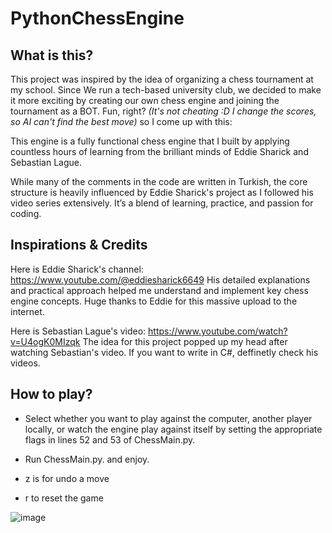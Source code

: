 # PythonChessEngine

## What is this?

This project was inspired by the idea of organizing a chess tournament at my school.  Since We run a tech-based university club, we decided to make it more exciting by creating our own chess engine and joining the tournament as a BOT. Fun, right? *(It's not cheating :D I change the scores, so AI can't find the best move)* so I come up with this: 

This engine is a fully functional chess engine that I built by applying countless hours of learning from the brilliant minds of Eddie Sharick and Sebastian Lague.

While many of the comments in the code are written in Turkish, the core structure is heavily influenced by Eddie Sharick's project as I followed his video series extensively. It’s a blend of learning, practice, and passion for coding.

## Inspirations & Credits

Here is Eddie Sharick's channel: https://www.youtube.com/@eddiesharick6649
His detailed explanations and practical approach helped me understand and implement key chess engine concepts.  Huge thanks to Eddie for this massive upload to the internet.

Here is Sebastian Lague's video: https://www.youtube.com/watch?v=U4ogK0MIzqk
The idea for this project popped up my head after watching Sebastian's video. If you want to write in C#, deffinetly check his videos.

## How to play?

- Select whether you want to play against the computer, another player locally, or watch the engine play against itself by setting the appropriate flags in lines 52 and 53 of ChessMain.py.

- Run ChessMain.py. and enjoy.
- z is for undo a move
- r to reset the game

![image](https://github.com/user-attachments/assets/4bce6bb0-305e-4b02-a2e6-f871b720f3d9)


